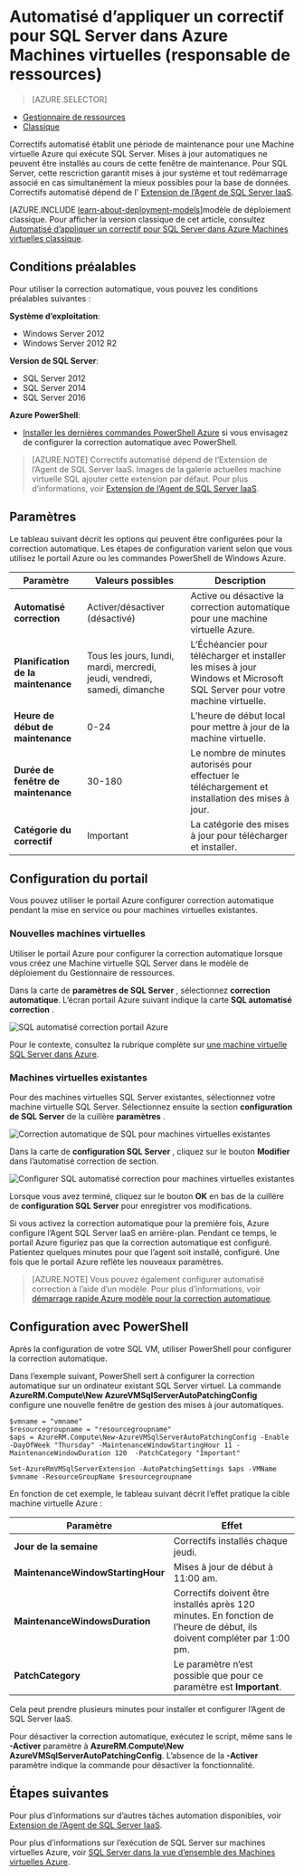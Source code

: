 <properties
    pageTitle="Automatisé d’appliquer un correctif pour SQL Server machines virtuelles (responsable de ressources) | Microsoft Azure"
    description="Explique la fonctionnalité de correction automatique pour SQL Server Machines virtuelles en cours d’exécution dans Azure à l’aide du Gestionnaire de ressources."
    services="virtual-machines-windows"
    documentationCenter="na"
    authors="rothja"
    manager="jhubbard"
    editor=""
    tags="azure-resource-manager"/>
<tags
    ms.service="virtual-machines-windows"
    ms.devlang="na"
    ms.topic="article"
    ms.tgt_pltfrm="vm-windows-sql-server"
    ms.workload="infrastructure-services"
    ms.date="08/19/2016"
    ms.author="jroth" />

# <a name="automated-patching-for-sql-server-in-azure-virtual-machines-resource-manager"></a>Automatisé d’appliquer un correctif pour SQL Server dans Azure Machines virtuelles (responsable de ressources)

> [AZURE.SELECTOR]
- [Gestionnaire de ressources](virtual-machines-windows-sql-automated-patching.md)
- [Classique](virtual-machines-windows-classic-sql-automated-patching.md)

Correctifs automatisé établit une période de maintenance pour une Machine virtuelle Azure qui exécute SQL Server. Mises à jour automatiques ne peuvent être installés au cours de cette fenêtre de maintenance. Pour SQL Server, cette rescriction garantit mises à jour système et tout redémarrage associé en cas simultanément la mieux possibles pour la base de données. Correctifs automatisé dépend de l' [Extension de l’Agent de SQL Server IaaS](virtual-machines-windows-sql-server-agent-extension.md).

[AZURE.INCLUDE [learn-about-deployment-models](../../includes/learn-about-deployment-models-rm-include.md)]modèle de déploiement classique. Pour afficher la version classique de cet article, consultez [Automatisé d’appliquer un correctif pour SQL Server dans Azure Machines virtuelles classique](virtual-machines-windows-classic-sql-automated-patching.md).

## <a name="prerequisites"></a>Conditions préalables

Pour utiliser la correction automatique, vous pouvez les conditions préalables suivantes :

**Système d’exploitation**:

- Windows Server 2012
- Windows Server 2012 R2

**Version de SQL Server**:

- SQL Server 2012
- SQL Server 2014
- SQL Server 2016

**Azure PowerShell**:

- [Installer les dernières commandes PowerShell Azure](../powershell-install-configure.md) si vous envisagez de configurer la correction automatique avec PowerShell.

>[AZURE.NOTE] Correctifs automatisé dépend de l’Extension de l’Agent de SQL Server IaaS. Images de la galerie actuelles machine virtuelle SQL ajouter cette extension par défaut. Pour plus d’informations, voir [Extension de l’Agent de SQL Server IaaS](virtual-machines-windows-sql-server-agent-extension.md).

## <a name="settings"></a>Paramètres

Le tableau suivant décrit les options qui peuvent être configurées pour la correction automatique. Les étapes de configuration varient selon que vous utilisez le portail Azure ou les commandes PowerShell de Windows Azure.

|Paramètre|Valeurs possibles|Description|
|---|---|---|
|**Automatisé correction**|Activer/désactiver (désactivé)|Active ou désactive la correction automatique pour une machine virtuelle Azure.|
|**Planification de la maintenance**|Tous les jours, lundi, mardi, mercredi, jeudi, vendredi, samedi, dimanche|L’Échéancier pour télécharger et installer les mises à jour Windows et Microsoft SQL Server pour votre machine virtuelle.|
|**Heure de début de maintenance**|0-24|L’heure de début local pour mettre à jour de la machine virtuelle.|
|**Durée de fenêtre de maintenance**|30-180|Le nombre de minutes autorisés pour effectuer le téléchargement et installation des mises à jour.|
|**Catégorie du correctif**|Important|La catégorie des mises à jour pour télécharger et installer.|

## <a name="configuration-in-the-portal"></a>Configuration du portail
Vous pouvez utiliser le portail Azure configurer correction automatique pendant la mise en service ou pour machines virtuelles existantes.

### <a name="new-vms"></a>Nouvelles machines virtuelles
Utiliser le portail Azure pour configurer la correction automatique lorsque vous créez une Machine virtuelle SQL Server dans le modèle de déploiement du Gestionnaire de ressources.

Dans la carte de **paramètres de SQL Server** , sélectionnez **correction automatique**. L’écran portail Azure suivant indique la carte **SQL automatisé correction** .

![SQL automatisé correction portail Azure](./media/virtual-machines-windows-sql-automated-patching/azure-sql-arm-patching.png)

Pour le contexte, consultez la rubrique complète sur [une machine virtuelle SQL Server dans Azure](virtual-machines-windows-portal-sql-server-provision.md).

### <a name="existing-vms"></a>Machines virtuelles existantes
Pour des machines virtuelles SQL Server existantes, sélectionnez votre machine virtuelle SQL Server. Sélectionnez ensuite la section **configuration de SQL Server** de la cuillère **paramètres** .

![Correction automatique de SQL pour machines virtuelles existantes](./media/virtual-machines-windows-sql-automated-patching/azure-sql-rm-patching-existing-vms.png)

Dans la carte de **configuration SQL Server** , cliquez sur le bouton **Modifier** dans l’automatisé correction de section.

![Configurer SQL automatisé correction pour machines virtuelles existantes](./media/virtual-machines-windows-sql-automated-patching/azure-sql-rm-patching-configuration.png)

Lorsque vous avez terminé, cliquez sur le bouton **OK** en bas de la cuillère de **configuration SQL Server** pour enregistrer vos modifications.

Si vous activez la correction automatique pour la première fois, Azure configure l’Agent SQL Server IaaS en arrière-plan. Pendant ce temps, le portail Azure figuriez pas que la correction automatique est configuré. Patientez quelques minutes pour que l’agent soit installé, configuré. Une fois que le portail Azure reflète les nouveaux paramètres.

>[AZURE.NOTE] Vous pouvez également configurer automatisé correction à l’aide d’un modèle. Pour plus d’informations, voir [démarrage rapide Azure modèle pour la correction automatique](https://github.com/Azure/azure-quickstart-templates/tree/master/101-vm-sql-existing-autopatching-update).

## <a name="configuration-with-powershell"></a>Configuration avec PowerShell

Après la configuration de votre SQL VM, utiliser PowerShell pour configurer la correction automatique.

Dans l’exemple suivant, PowerShell sert à configurer la correction automatique sur un ordinateur existant SQL Server virtuel. La commande **AzureRM.Compute\New AzureVMSqlServerAutoPatchingConfig** configure une nouvelle fenêtre de gestion des mises à jour automatiques.

    $vmname = "vmname"
    $resourcegroupname = "resourcegroupname"
    $aps = AzureRM.Compute\New-AzureVMSqlServerAutoPatchingConfig -Enable -DayOfWeek "Thursday" -MaintenanceWindowStartingHour 11 -MaintenanceWindowDuration 120  -PatchCategory "Important"

    Set-AzureRmVMSqlServerExtension -AutoPatchingSettings $aps -VMName $vmname -ResourceGroupName $resourcegroupname

En fonction de cet exemple, le tableau suivant décrit l’effet pratique la cible machine virtuelle Azure :

|Paramètre|Effet|
|---|---|
|**Jour de la semaine**|Correctifs installés chaque jeudi.|
|**MaintenanceWindowStartingHour**|Mises à jour de début à 11:00 am.|
|**MaintenanceWindowsDuration**|Correctifs doivent être installés après 120 minutes. En fonction de l’heure de début, ils doivent compléter par 1:00 pm.|
|**PatchCategory**|Le paramètre n’est possible que pour ce paramètre est **Important**.|

Cela peut prendre plusieurs minutes pour installer et configurer l’Agent de SQL Server IaaS.

Pour désactiver la correction automatique, exécutez le script, même sans le **-Activer** paramètre à **AzureRM.Compute\New AzureVMSqlServerAutoPatchingConfig**. L’absence de la **-Activer** paramètre indique la commande pour désactiver la fonctionnalité.

## <a name="next-steps"></a>Étapes suivantes

Pour plus d’informations sur d’autres tâches automation disponibles, voir [Extension de l’Agent de SQL Server IaaS](virtual-machines-windows-sql-server-agent-extension.md).

Pour plus d’informations sur l’exécution de SQL Server sur machines virtuelles Azure, voir [SQL Server dans la vue d’ensemble des Machines virtuelles Azure](virtual-machines-windows-sql-server-iaas-overview.md).
